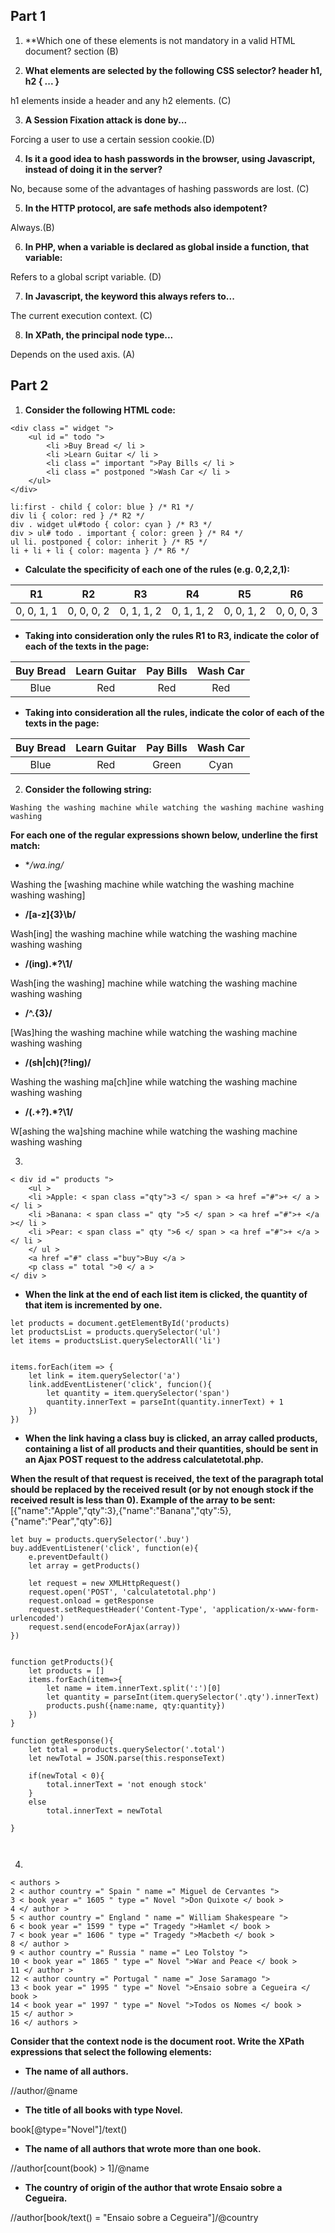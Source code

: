 ## Part 1

1. **Which one of these elements is not mandatory in a valid HTML document? section (B)



2. **What elements are selected by the following CSS selector?
header h1, h2 { ... }**

h1 elements inside a header and any h2 elements. (C)

3. **A Session Fixation attack is done by...**

Forcing a user to use a certain session cookie.(D)


4. **Is it a good idea to hash passwords in the browser, using Javascript, instead of doing it in the server?**

No, because some of the advantages of hashing passwords are lost. (C)

5. **In the HTTP protocol, are safe methods also idempotent?**

Always.(B)

6. **In PHP, when a variable is declared as global inside a function, that variable:**

Refers to a global script variable. (D)

7. **In Javascript, the keyword this always refers to...**

The current execution context. (C)

8. **In XPath, the principal node type...**

Depends on the used axis. (A)



## Part 2


1. **Consider the following HTML code:**
```
<div class =" widget ">
    <ul id =" todo ">
        <li >Buy Bread </ li >
        <li >Learn Guitar </ li >
        <li class =" important ">Pay Bills </ li >
        <li class =" postponed ">Wash Car </ li >
    </ul>
</div>

li:first - child { color: blue } /* R1 */
div li { color: red } /* R2 */
div . widget ul#todo { color: cyan } /* R3 */
div > ul# todo . important { color: green } /* R4 */
ul li. postponed { color: inherit } /* R5 */
li + li + li { color: magenta } /* R6 */
```
*   **Calculate the specificity of each one of the rules (e.g. 0,2,2,1):**

| R1 | R2 | R3 | R4 | R5 | R6 |
| :--------: | :--------: | :--------: | :--------: | :--------: | :--------: |
| 0, 0, 1, 1 | 0, 0, 0, 2 | 0, 1, 1, 2 | 0, 1, 1, 2 | 0, 0, 1, 2 | 0, 0, 0, 3 |


* **Taking into consideration only the rules R1 to R3, indicate the color of each of the texts in the page:**

| Buy Bread | Learn Guitar | Pay Bills | Wash Car |
| :--------: | :--------: | :--------: | :--------: |
| Blue | Red | Red | Red |


* **Taking into consideration all the rules, indicate the color of each of the texts in the page:**

| Buy Bread | Learn Guitar | Pay Bills | Wash Car |
| :--------: | :--------: | :--------: | :--------: |
| Blue | Red | Green | Cyan |


2. **Consider the following string:**
```
Washing the washing machine while watching the washing machine washing washing
```
**For each one of the regular expressions shown below, underline the first match:**

* **/wa.*ing/**

Washing the [washing machine while watching the washing machine washing washing]


* **/[a-z]{3}\b/**

Wash[ing] the washing machine while watching the washing machine washing washing


* **/(ing).*?\1/**

Wash[ing the washing] machine while watching the washing machine washing washing


* **/^.{3}/**

[Was]hing the washing machine while watching the washing machine washing washing



* **/(sh|ch)(?!ing)/**

Washing the washing ma[ch]ine while watching the washing machine washing washing


* **/(.+?).*?\1/**

W[ashing the wa]shing machine while watching the washing machine washing washing

3. 
```
< div id =" products ">
    <ul >
    <li >Apple: < span class ="qty">3 </ span > <a href ="#">+ </ a ></ li >
    <li >Banana: < span class =" qty ">5 </ span > <a href ="#">+ </a ></ li >
    <li >Pear: < span class =" qty ">6 </ span > <a href ="#">+ </a > </ li >
    </ ul >
    <a href ="#" class ="buy">Buy </a >
    <p class =" total ">0 </ a >
</ div >

```

* **When the link at the end of each list item is clicked, the quantity of that item is incremented by one.**
```
let products = document.getElementById('products)
let productsList = products.querySelector('ul')
let items = productsList.querySelectorAll('li')


items.forEach(item => {
    let link = item.querySelector('a')
    link.addEventListener('click', funcion(){
        let quantity = item.querySelector('span')
        quantity.innerText = parseInt(quantity.innerText) + 1
    })
})

```


* **When the link having a class buy is clicked, an array called products, containing a list of all products and their quantities, should be sent in an Ajax POST request to the address calculatetotal.php.**

**When the result of that request is received, the text of the paragraph total should be replaced by the received result (or by not enough stock if the received result is less than 0).
Example of the array to be sent:**
[{"name":"Apple","qty":3},{"name":"Banana","qty":5},{"name":"Pear","qty":6}]

```
let buy = products.querySelector('.buy')
buy.addEventListener('click', function(e){
    e.preventDefault()
    let array = getProducts()

    let request = new XMLHttpRequest()
    request.open('POST', 'calculatetotal.php')
    request.onload = getResponse
    request.setRequestHeader('Content-Type', 'application/x-www-form-urlencoded')
    request.send(encodeForAjax(array))
})


function getProducts(){
    let products = []
    items.forEach(item=>{
        let name = item.innerText.split(':')[0]
        let quantity = parseInt(item.querySelector('.qty').innerText)
        products.push({name:name, qty:quantity})
    })
}

function getResponse(){
    let total = products.querySelector('.total')
    let newTotal = JSON.parse(this.responseText)

    if(newTotal < 0){
        total.innerText = 'not enough stock'
    }
    else 
        total.innerText = newTotal

}



```


4. 
```
< authors >
2 < author country =" Spain " name =" Miguel de Cervantes ">
3 < book year =" 1605 " type =" Novel ">Don Quixote </ book >
4 </ author >
5 < author country =" England " name =" William Shakespeare ">
6 < book year =" 1599 " type =" Tragedy ">Hamlet </ book >
7 < book year =" 1606 " type =" Tragedy ">Macbeth </ book >
8 </ author >
9 < author country =" Russia " name =" Leo Tolstoy ">
10 < book year =" 1865 " type =" Novel ">War and Peace </ book >
11 </ author >
12 < author country =" Portugal " name =" Jose Saramago ">
13 < book year =" 1995 " type =" Novel ">Ensaio sobre a Cegueira </ book >
14 < book year =" 1997 " type =" Novel ">Todos os Nomes </ book >
15 </ author >
16 </ authors >
```
**Consider that the context node is the document root. Write the XPath expressions that select the
following elements:**

* **The name of all authors.**

//author/@name

* **The title of all books with type Novel.**

book[@type="Novel"]/text()

* **The name of all authors that wrote more than one book.**

//author[count(book) > 1]/@name

* **The country of origin of the author that wrote Ensaio sobre a Cegueira.**

//author[book/text() = "Ensaio sobre a Cegueira"]/@country